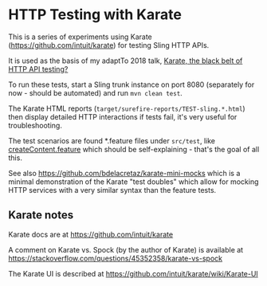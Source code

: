HTTP Testing with Karate
========================

This is a series of experiments using Karate (https://github.com/intuit/karate) for testing Sling HTTP APIs.

It is used as the basis of my adaptTo 2018 talk, [Karate, the black belt of HTTP API testing?](https://adapt.to/2018/en/schedule/karate-the-black-belt-of-http-api-testing.html)

To run these tests, start a Sling trunk instance on port 8080 (separately for now - should be automated) and run `mvn clean test`.

The Karate HTML reports (`target/surefire-reports/TEST-sling.*.html`) then display detailed HTTP interactions if tests fail, it's very useful for troubleshooting.

The test scenarios are found *.feature files under `src/test`, like [createContent.feature](src/test/java/sling/postservlet/createContent.feature) which should be self-explaining - that's the goal of all this.

See also https://github.com/bdelacretaz/karate-mini-mocks which is a minimal demonstration of the Karate "test doubles" which allow for mocking HTTP services with a very similar syntax than the feature tests.

Karate notes
------------

Karate docs are at https://github.com/intuit/karate

A comment on Karate vs. Spock (by the author of Karate) is available at https://stackoverflow.com/questions/45352358/karate-vs-spock

The Karate UI is described at https://github.com/intuit/karate/wiki/Karate-UI
